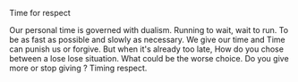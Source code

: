 Time for respect

Our personal time is governed with dualism. Running to wait, wait to run. To be as fast as possible and slowly as necessary.
We give our time and Time can punish us or forgive. But when it's already too late, How do you chose between a lose lose situation. What could be the worse choice. Do you give more or stop giving ? Timing respect.
